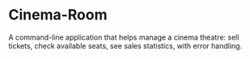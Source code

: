 # Cinema-Room
A command-line application that helps manage a cinema theatre: sell tickets, check available seats, see sales statistics, with error handling.
